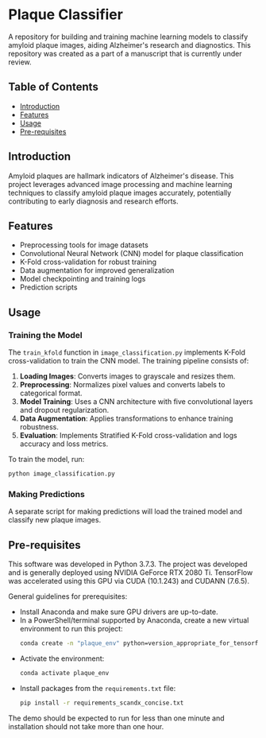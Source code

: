 # Plaque Classifier

A repository for building and training machine learning models to classify amyloid plaque images, aiding Alzheimer's research and diagnostics. This repository was created as a part of a manuscript that is currently under review.

## Table of Contents
- [Introduction](#introduction)
- [Features](#features)
- [Usage](#usage)
- [Pre-requisites](#pre-requisites)

## Introduction
Amyloid plaques are hallmark indicators of Alzheimer's disease. This project leverages advanced image processing and machine learning techniques to classify amyloid plaque images accurately, potentially contributing to early diagnosis and research efforts.

## Features
- Preprocessing tools for image datasets
- Convolutional Neural Network (CNN) model for plaque classification
- K-Fold cross-validation for robust training
- Data augmentation for improved generalization
- Model checkpointing and training logs
- Prediction scripts

## Usage
### Training the Model
The `train_kfold` function in `image_classification.py` implements K-Fold cross-validation to train the CNN model. The training pipeline consists of:
1. **Loading Images**: Converts images to grayscale and resizes them.
2. **Preprocessing**: Normalizes pixel values and converts labels to categorical format.
3. **Model Training**: Uses a CNN architecture with five convolutional layers and dropout regularization.
4. **Data Augmentation**: Applies transformations to enhance training robustness.
5. **Evaluation**: Implements Stratified K-Fold cross-validation and logs accuracy and loss metrics.

To train the model, run:
```sh
python image_classification.py
```

### Making Predictions
A separate script for making predictions will load the trained model and classify new plaque images.

## Pre-requisites
This software was developed in Python 3.7.3. The project was developed and is generally deployed using NVIDIA GeForce RTX 2080 Ti. TensorFlow was accelerated using this GPU via CUDA (10.1.243) and CUDANN (7.6.5).

General guidelines for prerequisites:
- Install Anaconda and make sure GPU drivers are up-to-date.
- In a PowerShell/terminal supported by Anaconda, create a new virtual environment to run this project:
  ```sh
  conda create -n "plaque_env" python=version_appropriate_for_tensorflow_and_gpu ipython
  ```
- Activate the environment:
  ```sh
  conda activate plaque_env
  ```
- Install packages from the `requirements.txt` file:
  ```sh
  pip install -r requirements_scandx_concise.txt
  ```

The demo should be expected to run for less than one minute and installation should not take more than one hour.
